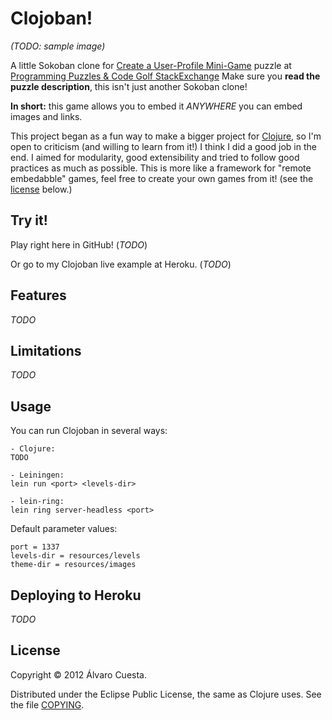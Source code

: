 # Clojoban!

*(TODO: sample image)*

A little Sokoban clone for [Create a User-Profile Mini-Game](http://codegolf.stackexchange.com/questions/5933/create-a-user-profile-mini-game) puzzle at [Programming Puzzles & Code Golf StackExchange](http://codegolf.stackexchange.com) Make sure you **read the puzzle description**, this isn't just another Sokoban clone!

**In short:** this game allows you to embed it *ANYWHERE* you can embed images and links.

This project began as a fun way to make a bigger project for [Clojure](http://www.clojure.org), so I'm open to criticism (and willing to learn from it!) I think I did a good job in the end. I aimed for modularity, good extensibility and tried to follow good practices as much as possible. This is more like a framework for "remote embedabble" games, feel free to create your own games from it! (see the [license](https://github.com/alvaro-cuesta/clojoban#license) below.)

## Try it!

Play right here in GitHub! (*TODO*)

Or go to my Clojoban live example at Heroku. (*TODO*)

## Features

*TODO*

## Limitations

*TODO*

## Usage

You can run Clojoban in several ways:

```
- Clojure:
TODO

- Leiningen:
lein run <port> <levels-dir>

- lein-ring:
lein ring server-headless <port>
```

Default parameter values:

```
port = 1337
levels-dir = resources/levels
theme-dir = resources/images
```
    
## Deploying to Heroku

*TODO*

## License

Copyright © 2012 Álvaro Cuesta.

Distributed under the Eclipse Public License, the same as Clojure uses. See the file [COPYING](https://github.com/alvaro-cuesta/clojoban/blob/master/COPYING).